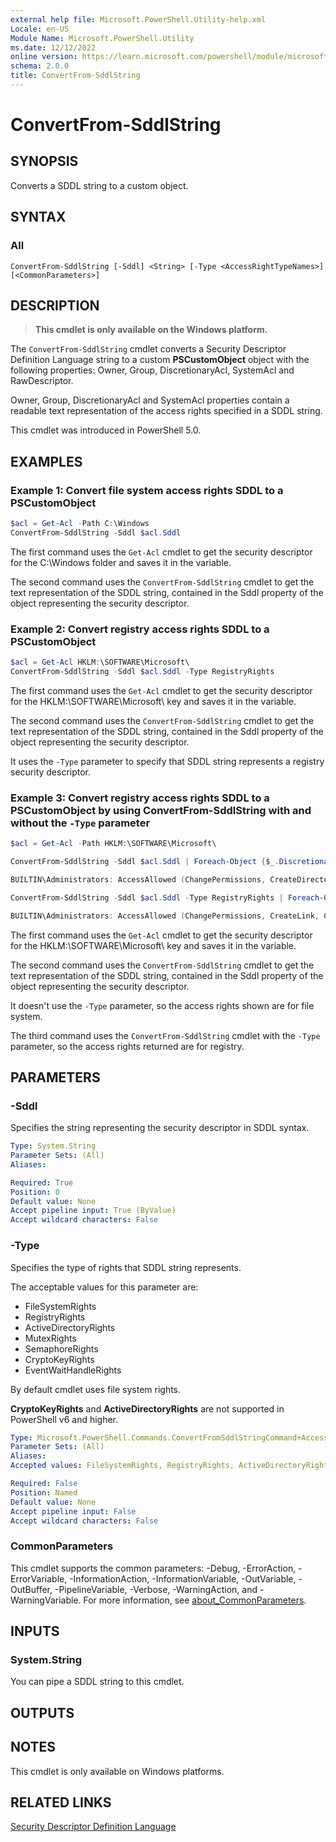 ```yaml
---
external help file: Microsoft.PowerShell.Utility-help.xml
Locale: en-US
Module Name: Microsoft.PowerShell.Utility
ms.date: 12/12/2022
online version: https://learn.microsoft.com/powershell/module/microsoft.powershell.utility/convertfrom-sddlstring?view=powershell-7.4&WT.mc_id=ps-gethelp
schema: 2.0.0
title: ConvertFrom-SddlString
---
```


# ConvertFrom-SddlString

## SYNOPSIS
Converts a SDDL string to a custom object.

## SYNTAX

### All

```
ConvertFrom-SddlString [-Sddl] <String> [-Type <AccessRightTypeNames>] [<CommonParameters>]
```

## DESCRIPTION

> **This cmdlet is only available on the Windows platform.**

The `ConvertFrom-SddlString` cmdlet converts a Security Descriptor Definition Language string to a
custom **PSCustomObject** object with the following properties: Owner, Group, DiscretionaryAcl,
SystemAcl and RawDescriptor.

Owner, Group, DiscretionaryAcl and SystemAcl properties contain a readable text representation of
the access rights specified in a SDDL string.

This cmdlet was introduced in PowerShell 5.0.

## EXAMPLES

### Example 1: Convert file system access rights SDDL to a PSCustomObject

```powershell
$acl = Get-Acl -Path C:\Windows
ConvertFrom-SddlString -Sddl $acl.Sddl
```

The first command uses the `Get-Acl` cmdlet to get the security descriptor for the C:\Windows folder
and saves it in the variable.

The second command uses the `ConvertFrom-SddlString` cmdlet to get the text representation of the
SDDL string, contained in the Sddl property of the object representing the security descriptor.

### Example 2: Convert registry access rights SDDL to a PSCustomObject

```powershell
$acl = Get-Acl HKLM:\SOFTWARE\Microsoft\
ConvertFrom-SddlString -Sddl $acl.Sddl -Type RegistryRights
```

The first command uses the `Get-Acl` cmdlet to get the security descriptor for the
HKLM:\SOFTWARE\Microsoft\ key and saves it in the variable.

The second command uses the `ConvertFrom-SddlString` cmdlet to get the text representation of the
SDDL string, contained in the Sddl property of the object representing the security descriptor.

It uses the `-Type` parameter to specify that SDDL string represents a registry security descriptor.

### Example 3: Convert registry access rights SDDL to a PSCustomObject by using ConvertFrom-SddlString with and without the `-Type` parameter

```powershell
$acl = Get-Acl -Path HKLM:\SOFTWARE\Microsoft\

ConvertFrom-SddlString -Sddl $acl.Sddl | Foreach-Object {$_.DiscretionaryAcl[0]}

BUILTIN\Administrators: AccessAllowed (ChangePermissions, CreateDirectories, Delete, ExecuteKey, FullControl, GenericExecute, GenericWrite, ListDirectory, ReadExtendedAttributes, ReadPermissions, TakeOwnership, Traverse, WriteData, WriteExtendedAttributes, WriteKey)

ConvertFrom-SddlString -Sddl $acl.Sddl -Type RegistryRights | Foreach-Object {$_.DiscretionaryAcl[0]}

BUILTIN\Administrators: AccessAllowed (ChangePermissions, CreateLink, CreateSubKey, Delete, EnumerateSubKeys, ExecuteKey, FullControl, GenericExecute, GenericWrite, Notify, QueryValues, ReadPermissions, SetValue, TakeOwnership, WriteKey)
```

The first command uses the `Get-Acl` cmdlet to get the security descriptor for the
HKLM:\SOFTWARE\Microsoft\ key and saves it in the variable.

The second command uses the `ConvertFrom-SddlString` cmdlet to get the text representation of the
SDDL string, contained in the Sddl property of the object representing the security descriptor.

It doesn't use the `-Type` parameter, so the access rights shown are for file system.

The third command uses the `ConvertFrom-SddlString` cmdlet with the `-Type` parameter, so the access
rights returned are for registry.

## PARAMETERS

### -Sddl

Specifies the string representing the security descriptor in SDDL syntax.

```yaml
Type: System.String
Parameter Sets: (All)
Aliases:

Required: True
Position: 0
Default value: None
Accept pipeline input: True (ByValue)
Accept wildcard characters: False
```

### -Type

Specifies the type of rights that SDDL string represents.

The acceptable values for this parameter are:

- FileSystemRights
- RegistryRights
- ActiveDirectoryRights
- MutexRights
- SemaphoreRights
- CryptoKeyRights
- EventWaitHandleRights

By default cmdlet uses file system rights.

**CryptoKeyRights** and **ActiveDirectoryRights** are not supported in PowerShell v6 and higher.

```yaml
Type: Microsoft.PowerShell.Commands.ConvertFromSddlStringCommand+AccessRightTypeNames
Parameter Sets: (All)
Aliases:
Accepted values: FileSystemRights, RegistryRights, ActiveDirectoryRights, MutexRights, SemaphoreRights, CryptoKeyRights, EventWaitHandleRights

Required: False
Position: Named
Default value: None
Accept pipeline input: False
Accept wildcard characters: False
```

### CommonParameters

This cmdlet supports the common parameters: -Debug, -ErrorAction, -ErrorVariable,
-InformationAction, -InformationVariable, -OutVariable, -OutBuffer, -PipelineVariable, -Verbose,
-WarningAction, and -WarningVariable. For more information, see
[about_CommonParameters](https://go.microsoft.com/fwlink/?LinkID=113216).

## INPUTS

### System.String

You can pipe a SDDL string to this cmdlet.

## OUTPUTS

## NOTES

This cmdlet is only available on Windows platforms.

## RELATED LINKS

[Security Descriptor Definition Language](/windows/win32/secauthz/security-descriptor-definition-language)
